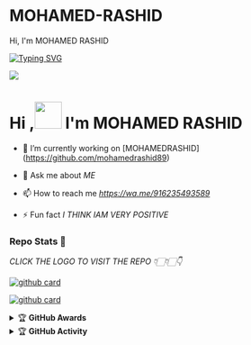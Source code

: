 # MOHAMED-RASHID

Hi, I'm MOHAMED RASHID

[![Typing SVG](https://readme-typing-svg.demolab.com?font=Fira+Code&pause=1000&width=435&lines=Full+Stack+Developer;Always+been+Working+on+Web+Developer)](https://git.io/typing-svg)

<img src="https://github.com/mohamedrashid89/MOHAMED-RASHID/assets/131651353/70bbe9da-e9a7-454e-994f-0dbd0294d942">

# Hi ,<a href="Hey"><img src="https://raw.githubusercontent.com/TOXIC-DEVIL/TOXIC-DEVIL/TOXIC-DEVIL-OFFICIAL/media/Hi.gif" width="48px"></a> I'm MOHAMED RASHID&nbsp;




- 🔭 I’m currently working on [MOHAMEDRASHID] (https://github.com/mohamedrashid89)

- 💬 Ask me about *ME*

- 📫 How to reach me *https://wa.me/916235493589*

- ⚡️ Fun fact *I THINK IAM VERY POSITIVE*


### Repo Stats 🔭

*CLICK THE LOGO TO VISIT THE REPO 👇🏻👇🏻👇*


[![github card](https://github-readme-stats.vercel.app/api/pin/?username=mohamedrashid89&repo=RIBINZX&theme=dark)](https://github.com/RIBINZX)




[![github card](https://github-readme-stats.vercel.app/api/pin/?username=mohamedrashid89&repo=RIBINZX&theme=dark)](https://github.com/RIBINZX)




<details>
    <summary>&#127942 <b>GitHub Awards</b></summary><br/>

![Github Trophy](https://github-profile-trophy.vercel.app/?usernam=mohamedrashid89)

</details>

<details>
    <summary>&#127942 <b>GitHub Activity</b></summary><br/>

